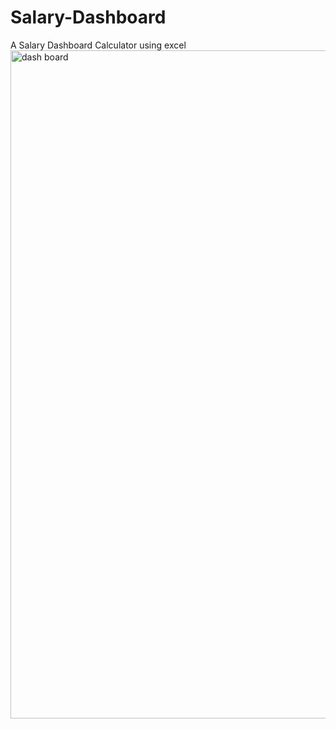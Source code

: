 # Salary-Dashboard
A Salary Dashboard Calculator using excel
<img width="1069" alt="dash board" src="https://github.com/user-attachments/assets/23d22445-6ca0-4996-ad93-96a61c523c27" />
